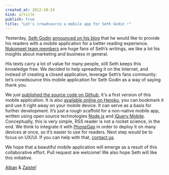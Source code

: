 ```yaml
---
created_at: 2012-10-24
kind: article
publish: true
title: "Let's crowdsource a mobile app for Seth Godin !"
---
```


Yesterday, [Seth Godin][1] [announced on his blog][2] that he would like to provide his readers with a mobile application for a better reading experience. [Nukomeet team members][3] are huge fans of Seth’s writings, we like a lot his insights about marketing and business in general.

His texts carry a lot of value for many people, still Seth keeps this knowledge free. We decided to help spreading it on the Internet, and instead of creating a closed application, leverage Seth’s fans community: let’s crowdsource this mobile application for Seth Godin as a way of saying thank you.

We just [published the source code on Github][10], it's a first version of this mobile application. It is also [available online on Heroku][11], you can bookmark it and use it right away on your mobile device. It can serve as a basis for further development. It’s just a rough scaffold for a non-native mobile app, written using open source technologies [Node.js][4] and [jQuery Mobile][5]. Conceptually, this is very simple, RSS reader is not a rocket science, in the end. We think to integrate it with [PhoneGap][6] in order to deploy it on many devices at once, so it’s easier to use for readers. Next step would be to focus on UX/UI. If you can help with that, [contact us][7].

We hope that a beautiful mobile application will emerge as a result of this collaborative effort. Pull request are welcome! We also hope Seth will like this initiative.

[Alban][8] & [Zaiste!][9]

[1]: http://sethgodin.typepad.com/
[2]: http://sethgodin.typepad.com/seths_blog/2012/10/toward-a-mobile-app-for-this-blog.html
[3]: http://nukomeet.com/about/
[4]: http://nodejs.org/
[5]: http://jquerymobile.com/
[6]: http://phonegap.com
[7]: mailto:bonjour@nukomeet.com
[8]: http://alban.leveau-vallier.com/
[9]: http://zaiste.net
[10]: http://github.com/nukomeet/sethgoesmobile
[11]: http://sethgoesmobile.herokuapp.com
